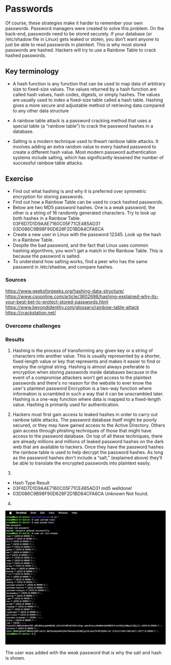 # Passwords
 
Of course, these strategies make it harder to remember your own passwords. Password managers were created to solve this problem.
On the back-end, passwords need to be stored securely. If your database (or /etc/shadow file in Linux) gets leaked or stolen, you don’t want anyone to just be able to read passwords in plaintext. This is why most stored passwords are hashed. Hackers will try to use a Rainbow Table to crack hashed passwords.

## Key terminology

* A hash function is any function that can be used to map data of arbitrary size to fixed-size values. The values returned by a hash function are called hash values, hash codes, digests, or simply hashes. The values are usually used to index a fixed-size table called a hash table.
Hashing gives a more secure and adjustable method of retrieving data compared to any other data structure

* A rainbow table attack is a password cracking method that uses a special table (a “rainbow table”) to crack the password hashes in a database.

* Salting is a modern technique used to thwart rainbow table attacks. It involves adding an extra random value to every hashed password to create a different hash value. Most modern password authentication systems include salting, which has significantly lessened the number of successful rainbow table attacks. 

## Exercise

* Find out what hashing is and why it is preferred over symmetric encryption for storing passwords.
* Find out how a Rainbow Table can be used to crack hashed passwords.
* Below are two MD5 password hashes. One is a weak password, the other is a string of 16 randomly generated characters. Try to look up both hashes in a Rainbow Table.
03F6D7D1D9AAE7160C05F71CE485AD31
03D086C9B98F90D628F2D1BD84CFA6CA
* Create a new user in Linux with the password 12345. Look up the hash in a Rainbow Table.
* Despite the bad password, and the fact that Linux uses common hashing algorithms, you won’t get a match in the Rainbow Table. This is because the password is salted. 
* To understand how salting works, find a peer who has the same password in /etc/shadow, and compare hashes.

### Sources

https://www.geeksforgeeks.org/hashing-data-structure/
https://www.csoonline.com/article/3602698/hashing-explained-why-its-your-best-bet-to-protect-stored-passwords.html
https://www.beyondidentity.com/glossary/rainbow-table-attack
https://crackstation.net/

### Overcome challenges


### Results

1. Hashing is the process of transforming any given key or a string of characters into another value. This is usually represented by a shorter, fixed-length value or key that represents and makes it easier to find or employ the original string. 
Hashing is almost always preferable to encryption when storing passwords inside databases because in the event of a compromise attackers won't get access to the plaintext passwords and there's no reason for the website to ever know the user's plaintext password
Encryption is a two-way function where information is scrambled in such a way that it can be unscrambled later. Hashing is a one-way function where data is mapped to a fixed-length value. Hashing is primarily used for authentication.

2. Hackers must first gain access to leaked hashes in order to carry out rainbow table attacks. The password database itself might be poorly secured, or they may have gained access to the Active Directory. Others gain access through phishing techniques of those that might have access to the password database. On top of all these techniques, there are already millions and millions of leaked password hashes on the dark web that are available to hackers. 
Once they have the password hashes the rainbow table is used to help decrypt the password hashes. As long as the password hashes don't include a “salt,” (explained above) they’ll be able to translate the encrypted passwords into plaintext easily.

3. 
* Hash	                           Type	        Result
* 03F6D7D1D9AAE7160C05F71CE485AD31	md5 	   welldone!
* 03D086C9B98F90D628F2D1BD84CFA6CA	Unknown	   Not found.

4. 
![Screenshot](https://github.com/Techgrounds-Cloud-9/cloud-9-elenageller/blob/main/00_includes/SECURITY/SEC-07-01.png)

The user was added with the weak password that is why the salt and hash is shown. 


